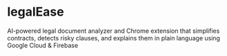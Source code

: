 # legalEase
AI-powered legal document analyzer and Chrome extension that simplifies contracts, detects risky clauses, and explains them in plain language using Google Cloud &amp; Firebase
